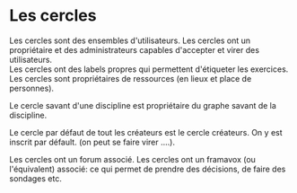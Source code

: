 
# Les cercles 

Les cercles sont des ensembles d'utilisateurs.
Les cercles ont un propriétaire et des administrateurs capables d'accepter et virer des utilisateurs.  
Les cercles ont des labels propres qui permettent d'étiqueter les exercices.  
Les cercles sont propriétaires de ressources (en lieux et place de personnes).

Le cercle savant d'une discipline est propriétaire du graphe savant de la discipline.

Le cercle par défaut de tout les créateurs est le cercle créateurs. On y est inscrit par défault. 
(on peut se faire virer ....).

Les cercles ont un forum associé.
Les cercles ont un framavox (ou l'équivalent) associé: ce qui permet de prendre des décisions, de faire des sondages etc.

<!---
Author :
Validator : Jordan
-->
